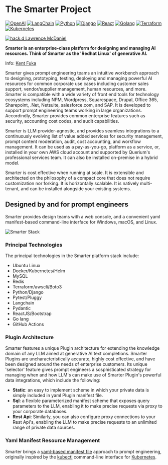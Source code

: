 # The Smarter Project

[![OpenAI](https://a11ybadges.com/badge?logo=openai)](https://platform.openai.com/)
[![LangChain](https://a11ybadges.com/badge?text=LangChain&badgeColor=0834ac)](https://www.langchain.com/)
[![Python](https://a11ybadges.com/badge?logo=python)](https://www.python.org/)
[![Django](https://a11ybadges.com/badge?logo=django)](https://www.djangoproject.com/)
[![React](https://a11ybadges.com/badge?logo=react)](https://react.dev/)
[![Golang](https://a11ybadges.com/badge?logo=go)](https://go.dev/)
[![Terraform](https://a11ybadges.com/badge?logo=terraform)](https://www.terraform.io/)
[![Kubernetes](https://a11ybadges.com/badge?logo=kubernetes)](https://kubernetes.io/)

[![hack.d Lawrence McDaniel](https://img.shields.io/badge/hack.d-Lawrence%20McDaniel-orange.svg)](https://lawrencemcdaniel.com)

**Smarter is an enterprise-class platform for designing and managing AI resources. Think of Smarter as the 'Redhat Linux' of generative AI.**

Info: [Kent Fuka](mailto:kent@querium.com)

Smarter gives prompt engineering teams an intuitive workbench approach to designing, prototyping, testing, deploying and managing powerful AI resources for common corporate use cases including customer sales support, vendor/supplier management, human resources, and more. Smarter is compatible with a wide variety of front end tools for technology ecosystems including NPM, Wordpress, Squarespace, Drupal, Office 365, Sharepoint, .Net, Netsuite, salesforce.com, and SAP. It is developed to support prompt engineering teams working in large organizations. Accordindly, Smarter provides common enterprise features such as security, accounting cost codes, and audit capabilities.

Smarter is LLM provider-agnostic, and provides seamless integrations to a continuously evolving list of value added services for security management, prompt content moderation, audit, cost accounting, and workflow management. It can be used as a pay-as-you-go, platform as a service, or, installed in your own AWS cloud account and supported by Querium's professional services team. It can also be installed on-premise in a hybrid model.

Smarter is cost effective when running at scale. It is extensible and architected on the philosophy of a compact core that does not require customization nor forking. It is horizontally scalable. It is natively multi-tenant, and can be installed alongside your existing systems.

## Designed by and for prompt engineers

Smarter provides design teams with a web console, and a convenient yaml manifest-based command-line interface for Windows, macOS, and Linux.

![Smarter Stack](https://cdn.platform.smarter.sh/github.com/smarter-sh/stack.png?cache-buster=12345)

### Principal Technologies

The principal technologies in the Smarter platform stack include:

- Ubuntu Linux
- Docker/Kubernetes/Helm
- MySQL
- Redis
- Terraform/awscli/Boto3
- Python/Django
- Pytest/Pluggy
- Langchain
- Pydantic
- ReactJS/Bootstrap
- Go lang
- GitHub Actions

### Plugin Architecture

Smarter features a unique Plugin architecture for extending the knowledge domain of any LLM aimed at generative AI text completions. Smarter Plugins are uncharacteristically accurate, highly cost effective, and have been designed around the needs of enterprise customers. Its unique 'selector' feature gives prompt engineers a sosphisticated strategy for managing when and how LLM's can make use of Smarter Plugin's powerful data integrations, which include the following:

- **Static**: an easy to implement scheme in which your private data is simply included in yaml Plugin manifest file.
- **Sql**: a flexible parameterized manifest scheme that exposes query parameters to the LLM, enabling it to make precise requests via proxy to your corporate databases.
- **Rest Api**: Similarly, you can also configure proxy connections to your Rest Api's, enabling the LLM to make precise requests to an unlimited range of private data sources.

### Yaml Manifest Resource Management

Smarter brings a [yaml-based manifest file](./smarter/smarter/apps/plugin/data/sample-plugins/example-configuration.yaml) approach to prompt engineering, originally inspired by the [kubectl](https://kubernetes.io/docs/reference/kubectl/) command-line interface for [Kubernetes](https://kubernetes.io/).
